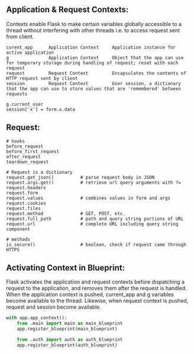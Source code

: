 ## Application & Request Contexts:
Contexts enable Flask to make certain variables globally accessible to a thread without interfering with other threads i.e. to access request sent from client.

```
curent_app      Application Context     Application instance for active application
g               Application Context     Object that the app can use for temporary storage during handling of request; reset with each request
request         Request Context         Encapsulates the contents of HTTP request sent by client
session         Request Context         User session, a dictionary that the app can use to store values that are 'remembered' between requests

g.current_user
session['x'] = form.x.data
```

## Request:
```
# hooks
before_request 
before_first_request
after_request
teardown_request
```

```
# Request is a dictionary 
request.get_json()          # parse request body in JSON
request.args.get()          # retrieve url query arguments with ?=
request.headers
request.form
request.values              # combines values in form and args
request.cookies
request.files
request.method              # GET, POST, etc.
request.full_path           # path and query string portions of URL
request.url                 # complete URL including query string component

# methods
is_secure()                 # boolean, check if request came through HTTPS
```

## Activating Context in Blueprint:
Flask activates the application and request contexts before dispatching a request to the application, and removes them after the request is handled. When the application context is pushed, current_app and g variables become available to the thread. Likewise, when request context is pushed, request and session become available.

```python
with app.app_context():
    from .main import main as main_blueprint
    app.register_blueprint(main_blueprint)

    from .auth import auth as auth_blueprint
    app.register_blueprint(auth_blueprint)
```
